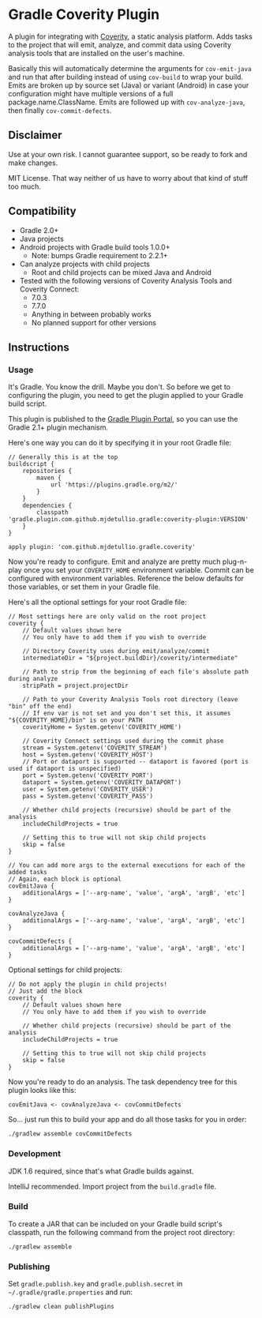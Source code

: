 # Gradle Coverity Plugin

A plugin for integrating with [Coverity](http://www.coverity.com), a static
analysis platform.  Adds tasks to the project that will emit, analyze, and
commit data using Coverity analysis tools that are installed on the user's
machine.

Basically this will automatically determine the arguments for
```cov-emit-java``` and run that after building instead of using ```cov-build```
to wrap your build.  Emits are broken up by source set (Java) or variant
(Android) in case your configuration might have multiple versions of a full
package.name.ClassName.  Emits are followed up with ```cov-analyze-java```, then
finally ```cov-commit-defects```.

## Disclaimer

Use at your own risk.  I cannot guarantee support, so be ready to fork and make
changes.

MIT License.  That way neither of us have to worry about that kind of stuff too
much.

## Compatibility

* Gradle 2.0+
* Java projects
* Android projects with Gradle build tools 1.0.0+
  * Note: bumps Gradle requirement to 2.2.1+
* Can analyze projects with child projects
  * Root and child projects can be mixed Java and Android
* Tested with the following versions of Coverity Analysis Tools and Coverity Connect:
  * 7.0.3
  * 7.7.0
  * Anything in between probably works
  * No planned support for other versions

## Instructions

### Usage

It's Gradle.  You know the drill.  Maybe you don't.  So before we get to
configuring the plugin, you need to get the plugin applied to your Gradle build
script.

This plugin is published to the [Gradle Plugin Portal](https://plugins.gradle.org/plugin/com.github.mjdetullio.gradle.coverity),
so you can use the Gradle 2.1+ plugin mechanism.

Here's one way you can do it by specifying it in your root Gradle file:

```
// Generally this is at the top
buildscript {
    repositories {
        maven {
            url 'https://plugins.gradle.org/m2/'
        }
    }
    dependencies {
        classpath 'gradle.plugin.com.github.mjdetullio.gradle:coverity-plugin:VERSION'
    }
}

apply plugin: 'com.github.mjdetullio.gradle.coverity'
```

Now you're ready to configure.  Emit and analyze are pretty much plug-n-play
once you set your ```COVERITY_HOME``` environment variable.  Commit can be
configured with environment variables.  Reference the below defaults for those
variables, or set them in your Gradle file.

Here's all the optional settings for your root Gradle file:

```
// Most settings here are only valid on the root project 
coverity {
    // Default values shown here
    // You only have to add them if you wish to override

    // Directory Coverity uses during emit/analyze/commit
    intermediateDir = "${project.buildDir}/coverity/intermediate"

    // Path to strip from the beginning of each file's absolute path during analyze
    stripPath = project.projectDir

    // Path to your Coverity Analysis Tools root directory (leave "bin" off the end)
    // If env var is not set and you don't set this, it assumes "${COVERITY_HOME}/bin" is on your PATH
    coverityHome = System.getenv('COVERITY_HOME')

    // Coverity Connect settings used during the commit phase
    stream = System.getenv('COVERITY_STREAM')
    host = System.getenv('COVERITY_HOST')
    // Port or dataport is supported -- dataport is favored (port is used if dataport is unspecified)
    port = System.getenv('COVERITY_PORT')
    dataport = System.getenv('COVERITY_DATAPORT')
    user = System.getenv('COVERITY_USER')
    pass = System.getenv('COVERITY_PASS')

    // Whether child projects (recursive) should be part of the analysis
    includeChildProjects = true

    // Setting this to true will not skip child projects
    skip = false
}

// You can add more args to the external executions for each of the added tasks
// Again, each block is optional
covEmitJava {
    additionalArgs = ['--arg-name', 'value', 'argA', 'argB', 'etc']
}

covAnalyzeJava {
    additionalArgs = ['--arg-name', 'value', 'argA', 'argB', 'etc']
}

covCommitDefects {
    additionalArgs = ['--arg-name', 'value', 'argA', 'argB', 'etc']
}
```

Optional settings for child projects:

```
// Do not apply the plugin in child projects!
// Just add the block
coverity {
    // Default values shown here
    // You only have to add them if you wish to override

    // Whether child projects (recursive) should be part of the analysis
    includeChildProjects = true

    // Setting this to true will not skip child projects
    skip = false
}
```

Now you're ready to do an analysis.  The task dependency tree for this plugin
looks like this:

```
covEmitJava <- covAnalyzeJava <- covCommitDefects
```

So... just run this to build your app and do all those tasks for you in order:

```
./gradlew assemble covCommitDefects
```

### Development

JDK 1.6 required, since that's what Gradle builds against.

IntelliJ recommended.  Import project from the ```build.gradle``` file.

### Build

To create a JAR that can be included on your Gradle build script's classpath,
run the following command from the project root directory:

```
./gradlew assemble
```

### Publishing

Set ```gradle.publish.key``` and ```gradle.publish.secret``` in
```~/.gradle/gradle.properties``` and run:

```
./gradlew clean publishPlugins
```
